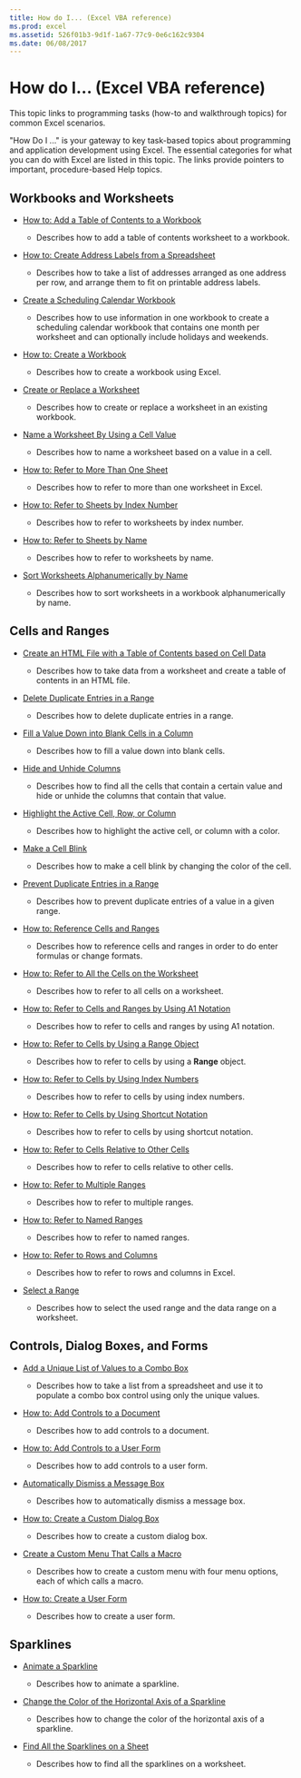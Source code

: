 ```yaml
---
title: How do I... (Excel VBA reference)
ms.prod: excel
ms.assetid: 526f01b3-9d1f-1a67-77c9-0e6c162c9304
ms.date: 06/08/2017
---
```



# How do I... (Excel VBA reference)

This topic links to programming tasks (how-to and walkthrough topics) for common Excel scenarios. 

"How Do I ..." is your gateway to key task-based topics about programming and application development using Excel. The essential categories for what you can do with Excel are listed in this topic. The links provide pointers to important, procedure-based Help topics. 

## Workbooks and Worksheets


-  [How to: Add a Table of Contents to a Workbook](add-a-table-of-contents-to-a-workbook.md)
    
      - Describes how to add a table of contents worksheet to a workbook.
    
-  [How to: Create Address Labels from a Spreadsheet](create-address-labels-from-a-spreadsheet.md)
    
      - Describes how to take a list of addresses arranged as one address per row, and arrange them to fit on printable address labels.
    
-  [Create a Scheduling Calendar Workbook](create-a-scheduling-calendar-workbook.md)
    
      - Describes how to use information in one workbook to create a scheduling calendar workbook that contains one month per worksheet and can optionally include holidays and weekends.
    
-  [How to: Create a Workbook](create-a-workbook.md)
    
      - Describes how to create a workbook using Excel.
    
-  [Create or Replace a Worksheet](create-or-replace-a-worksheet.md)
    
      - Describes how to create or replace a worksheet in an existing workbook.
    
-  [Name a Worksheet By Using a Cell Value](name-a-worksheet-by-using-a-cell-value.md)
    
      - Describes how to name a worksheet based on a value in a cell.
    
-  [How to: Refer to More Than One Sheet](refer-to-more-than-one-sheet.md)
    
      - Describes how to refer to more than one worksheet in Excel.
    
-  [How to: Refer to Sheets by Index Number](refer-to-sheets-by-index-number.md)
    
      - Describes how to refer to worksheets by index number.
    
-  [How to: Refer to Sheets by Name](refer-to-sheets-by-name.md)
    
      - Describes how to refer to worksheets by name.
    
-  [Sort Worksheets Alphanumerically by Name](sort-worksheets-alphanumerically-by-name.md)
    
      - Describes how to sort worksheets in a workbook alphanumerically by name.
    

## Cells and Ranges


-  [Create an HTML File with a Table of Contents based on Cell Data](create-an-html-file-with-a-table-of-contents-based-on-cell-data.md)
    
      - Describes how to take data from a worksheet and create a table of contents in an HTML file.
    
-  [Delete Duplicate Entries in a Range](delete-duplicate-entries-in-a-range.md)
    
      - Describes how to delete duplicate entries in a range.
    
-  [Fill a Value Down into Blank Cells in a Column](fill-a-value-down-into-blank-cells-in-a-column.md)
    
      - Describes how to fill a value down into blank cells.
    
-  [Hide and Unhide Columns](hide-and-unhide-columns.md)
    
      - Describes how to find all the cells that contain a certain value and hide or unhide the columns that contain that value.
    
-  [Highlight the Active Cell, Row, or Column](highlight-the-active-cell-row-or-column.md)
    
      - Describes how to highlight the active cell, or column with a color.
    
-  [Make a Cell Blink](make-a-cell-blink.md)
    
      - Describes how to make a cell blink by changing the color of the cell.
    
-  [Prevent Duplicate Entries in a Range](prevent-duplicate-entries-in-a-range.md)
    
      - Describes how to prevent duplicate entries of a value in a given range.
    
-  [How to: Reference Cells and Ranges](reference-cells-and-ranges.md)
    
      - Describes how to reference cells and ranges in order to do enter formulas or change formats.
    
-  [How to: Refer to All the Cells on the Worksheet](refer-to-all-the-cells-on-the-worksheet.md)
    
      - Describes how to refer to all cells on a worksheet.
    
-  [How to: Refer to Cells and Ranges by Using A1 Notation](refer-to-cells-and-ranges-by-using-a1-notation.md)
    
      - Describes how to refer to cells and ranges by using A1 notation.
    
-  [How to: Refer to Cells by Using a Range Object](refer-to-cells-by-using-a-range-object.md)
    
      - Describes how to refer to cells by using a  **Range** object.
    
-  [How to: Refer to Cells by Using Index Numbers](refer-to-cells-by-using-index-numbers.md)
    
      - Describes how to refer to cells by using index numbers.
    
-  [How to: Refer to Cells by Using Shortcut Notation](refer-to-cells-by-using-shortcut-notation.md)
    
      - Describes how to refer to cells by using shortcut notation.
    
-  [How to: Refer to Cells Relative to Other Cells](refer-to-cells-relative-to-other-cells.md)
    
      - Describes how to refer to cells relative to other cells.
    
-  [How to: Refer to Multiple Ranges](refer-to-multiple-ranges.md)
    
      - Describes how to refer to multiple ranges.
    
-  [How to: Refer to Named Ranges](refer-to-named-ranges.md)
    
      - Describes how to refer to named ranges.
    
-  [How to: Refer to Rows and Columns](refer-to-rows-and-columns.md)
    
      - Describes how to refer to rows and columns in Excel.
    
-  [Select a Range](select-a-range.md)
    
      - Describes how to select the used range and the data range on a worksheet.
    

## Controls, Dialog Boxes, and Forms


-  [Add a Unique List of Values to a Combo Box](add-a-unique-list-of-values-to-a-combo-box.md)
    
      - Describes how to take a list from a spreadsheet and use it to populate a combo box control using only the unique values.
    
-  [How to: Add Controls to a Document](add-controls-to-a-document.md)
    
      - Describes how to add controls to a document.
    
-  [How to: Add Controls to a User Form](add-controls-to-a-user-form.md)
    
      - Describes how to add controls to a user form.
    
-  [Automatically Dismiss a Message Box](automatically-dismiss-a-message-box.md)
    
      - Describes how to automatically dismiss a message box.
    
-  [How to: Create a Custom Dialog Box](create-a-custom-dialog-box.md)
    
      - Describes how to create a custom dialog box.
    
-  [Create a Custom Menu That Calls a Macro](create-a-custom-menu-that-calls-a-macro.md)
    
      - Describes how to create a custom menu with four menu options, each of which calls a macro.
    
-  [How to: Create a User Form](create-a-user-form.md)
    
      - Describes how to create a user form.
    

## Sparklines


-  [Animate a Sparkline](animate-a-sparkline.md)
    
      - Describes how to animate a sparkline.
    
-  [Change the Color of the Horizontal Axis of a Sparkline](change-the-color-of-the-horizontal-axis-of-a-sparkline.md)
    
      - Describes how to change the color of the horizontal axis of a sparkline.
    
-  [Find All the Sparklines on a Sheet](find-all-the-sparklines-on-a-sheet.md)
    
      - Describes how to find all the sparklines on a worksheet.
    


